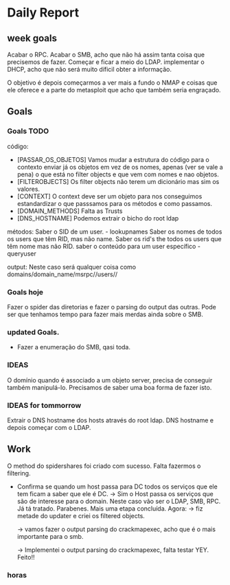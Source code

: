 # Daily Report

## week goals
Acabar o RPC.
Acabar o SMB, acho que não há assim tanta coisa que precisemos de fazer.
Começar e ficar a meio do LDAP.
implementar o DHCP, acho que não será muito díficil obter a informação.

O objetivo é depois começarmos a ver mais a fundo o NMAP e coisas que ele oferece 
e a parte do metasploit que acho que também seria engraçado.


## Goals 

### Goals TODO
código:
+ [PASSAR_OS_OBJETOS] Vamos mudar a estrutura do código para o contexto enviar já os objetos em vez de os nomes, apenas (ver se vale a pena) o que está no filter objects e que vem com nomes e nao objetos.
+ [FILTEROBJECTS] Os filter objects não terem um dicionário mas sim os valores. 
+ [CONTEXT] O context deve ser um objeto para nos conseguimos estandardizar o que passsamos para os métodos e como passamos.
+ [DOMAIN_METHODS] Falta as Trusts
+ [DNS_HOSTNAME] Podemos extrair o bicho do root ldap 

métodos:
Saber o SID de um user. - lookupnames
Saber os nomes de todos os users que têm RID, mas não name.
Saber os rid's the todos os users que têm nome mas não RID. 
saber o conteúdo para um user específico - queryuser 

output:
Neste caso será qualquer coisa como domains/domain_name/msrpc/<msrpc-server-ip>/users/<user>/


### Goals hoje
Fazer o spider das diretorias e fazer o parsing do output das outras. 
Pode ser que tenhamos tempo para fazer mais merdas ainda sobre o SMB.




### updated Goals.
+ Fazer a enumeração do SMB, qasi toda. 



### IDEAS
O domínio quando é associado a um objeto server, precisa de conseguir 
também manipulá-lo. Precisamos de saber uma boa forma de fazer isto. 

### IDEAS for tommorrow
Extrair o DNS hostname dos hosts através do root ldap.
DNS hostname e depois começar com o LDAP.

## Work
O method do spidershares foi criado com sucesso. Falta fazermos o filtering.
- Confirma se quando um host passa para DC todos os serviços que ele tem 
ficam a saber que ele é DC.
	-> Sim o Host passa os serviços que são de interesse para o domain. 
	Neste caso vão ser o LDAP, SMB, RPC. Já tá tratado. 
	Parabenes. Mais uma etapa concluída.
Agora:
	-> fiz metade do updater e criei os filtered objects.

	-> vamos fazer o output parsing do crackmapexec, 
	acho que é o mais importante para o smb. 

	-> Implementei o output parsing do crackmapexec,
		falta testar YEY.
		Feito!!



### horas
